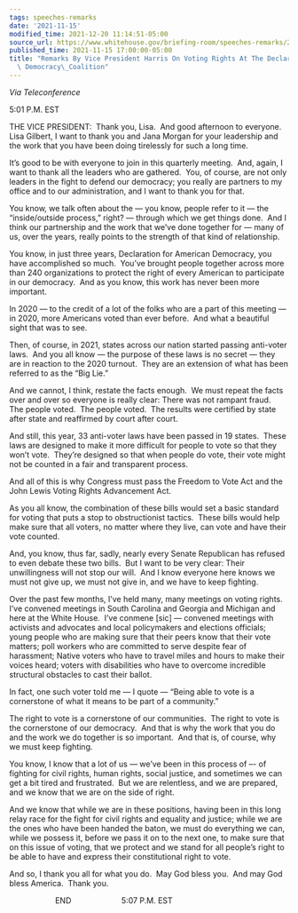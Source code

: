 ```yaml
---
tags: speeches-remarks
date: '2021-11-15'
modified_time: 2021-12-20 11:14:51-05:00
source_url: https://www.whitehouse.gov/briefing-room/speeches-remarks/2021/11/15/remarks-by-vice-president-harris-on-voting-rights-at-the-declaration-for-american-democracy-coalition/
published_time: 2021-11-15 17:00:00-05:00
title: "Remarks By Vice President Harris On Voting Rights At The Declaration For American\
  \ Democracy\_Coalition"
---
```

 
*Via Teleconference*

5:01 P.M. EST  
  
THE VICE PRESIDENT:  Thank you, Lisa.  And good afternoon to everyone. 
Lisa Gilbert, I want to thank you and Jana Morgan for your leadership
and the work that you have been doing tirelessly for such a long
time.   
  
It’s good to be with everyone to join in this quarterly meeting.  And,
again, I want to thank all the leaders who are gathered.  You, of
course, are not only leaders in the fight to defend our democracy; you
really are partners to my office and to our administration, and I want
to thank you for that.  
  
You know, we talk often about the — you know, people refer to it — the
“inside/outside process,” right? — through which we get things done. 
And I think our partnership and the work that we’ve done together for —
many of us, over the years, really points to the strength of that kind
of relationship.  
  
You know, in just three years, Declaration for American Democracy, you
have accomplished so much.  You’ve brought people together across more
than 240 organizations to protect the right of every American to
participate in our democracy.  And as you know, this work has never been
more important.   
  
In 2020 — to the credit of a lot of the folks who are a part of this
meeting — in 2020, more Americans voted than ever before.  And what a
beautiful sight that was to see.  
  
Then, of course, in 2021, states across our nation started passing
anti-voter laws.  And you all know — the purpose of these laws is no
secret — they are in reaction to the 2020 turnout.  They are an
extension of what has been referred to as the “Big Lie.”    
  
And we cannot, I think, restate the facts enough.  We must repeat the
facts over and over so everyone is really clear: There was not rampant
fraud.  The people voted.  The people voted.  The results were certified
by state after state and reaffirmed by court after court.   
  
And still, this year, 33 anti-voter laws have been passed in 19 states. 
These laws are designed to make it more difficult for people to vote so
that they won’t vote.  They’re designed so that when people do vote,
their vote might not be counted in a fair and transparent process.   
  
And all of this is why Congress must pass the Freedom to Vote Act and
the John Lewis Voting Rights Advancement Act.  
  
As you all know, the combination of these bills would set a basic
standard for voting that puts a stop to obstructionist tactics.  These
bills would help make sure that all voters, no matter where they live,
can vote and have their vote counted.   
  
And, you know, thus far, sadly, nearly every Senate Republican has
refused to even debate these two bills.  But I want to be very clear:
Their unwillingness will not stop our will.  And I know everyone here
knows we must not give up, we must not give in, and we have to keep
fighting.   
  
Over the past few months, I’ve held many, many meetings on voting
rights.  I’ve convened meetings in South Carolina and Georgia and
Michigan and here at the White House.  I’ve conmene \[sic\] — convened
meetings with activists and advocates and local policymakers and
elections officials; young people who are making sure that their peers
know that their vote matters; poll workers who are committed to serve
despite fear of harassment; Native voters who have to travel miles and
hours to make their voices heard; voters with disabilities who have to
overcome incredible structural obstacles to cast their ballot.  
  
In fact, one such voter told me — I quote — “Being able to vote is a
cornerstone of what it means to be part of a community.”   
  
The right to vote is a cornerstone of our communities.  The right to
vote is the cornerstone of our democracy.  And that is why the work that
you do and the work we do together is so important.  And that is, of
course, why we must keep fighting.   
  
You know, I know that a lot of us — we’ve been in this process of –- of
fighting for civil rights, human rights, social justice, and sometimes
we can get a bit tired and frustrated.  But we are relentless, and we
are prepared, and we know that we are on the side of right.    
  
And we know that while we are in these positions, having been in this
long relay race for the fight for civil rights and equality and justice;
while we are the ones who have been handed the baton, we must do
everything we can, while we possess it, before we pass it on to the next
one, to make sure that on this issue of voting, that we protect and we
stand for all people’s right to be able to have and express their
constitutional right to vote.  
  
And so, I thank you all for what you do.  May God bless you.  And may
God bless America.  Thank you.                
  
                     END                       5:07 P.M. EST
